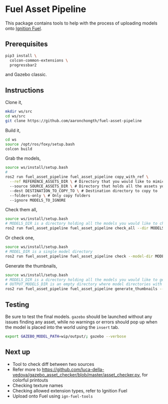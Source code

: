 # Fuel Asset Pipeline

This package contains tools to help with the process of uploading models onto [Ignition Fuel](https://app.ignitionrobotics.org/).

## Prerequisites

```bash
pip3 install \
  colcon-common-extensions \
  progressbar2
```

and Gazebo classic.

## Instructions

Clone it,

```bash
mkdir ws/src
cd ws/src
git clone https://github.com/aaronchongth/fuel-asset-pipeline
```

Build it,

```bash
cd ws
source /opt/ros/foxy/setup.bash
colcon build
```

Grab the models,

```bash
source ws/install/setup.bash
# 
ros2 run fuel_asset_pipeline fuel_asset_pipeline copy_with_ref \
  --ref REFERENCE_ASSETS_DIR \ # Directory that you would like to mimic
  --source SOURCE_ASSETS_DIR \ # Directory that holds all the assets you would like to copy from and more
  --dest DESTINATION_TO_COPY_TO \ # Destination directory to copy to
  --folders-only \ # Only copy folders
  --ignore MODELS_TO_IGNORE
```

Check them all,

```bash
source ws/install/setup.bash
# MODELS_DIR is a directory holding all the models you would like to check
ros2 run fuel_asset_pipeline fuel_asset_pipeline check_all --dir MODELS_DIR
```

Or check one,

```bash
source ws/install/setup.bash
# MODEL_DIR is a single model directory
ros2 run fuel_asset_pipeline fuel_asset_pipeline check --model-dir MODEL_DIR
```

Generate the thumbnails,

```bash
source ws/install/setup.bash
# MODELS_DIR is a directory holding all the models you would like to generate thumbnails for
# OUTPUT_MODELS_DIR is an empty directory where model directories with thumbnails will reside
ros2 run fuel_asset_pipeline fuel_asset_pipeline generate_thumbnails --dir MODELS_DIR --output-dir OUTPUT_MODELS_DIR
```

## Testing

Be sure to test the final models. `gazebo` should be launched without any issues finding any asset, while no warnings or errors should pop up when the model is placed into the world using the `insert` tab.

```bash
export GAZEBO_MODEL_PATH=wip/output/; gazebo --verbose
```

## Next up

* Tool to check diff between two sources
* Refer more to https://github.com/luca-della-vedova/gazebo_asset_checker/blob/master/asset_checker.py, for colorful printouts
* Checking texture names
* Checking allowed extension types, refer to Ignition Fuel
* Upload onto Fuel using `ign-fuel-tools`

